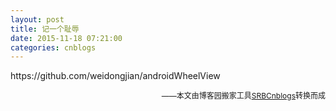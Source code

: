 ```yaml
---
layout: post
title: 记一个耻辱
date: 2015-11-18 07:21:00
categories: cnblogs
---
```


<p>https://github.com/weidongjian/androidWheelView</p>

<p align=right><span style="font-size: 12px">——本文由博客园搬家工具<a href="https://github.com/mlxy/SRBCnblogs">SRBCnblogs</a>转换而成</span></p>